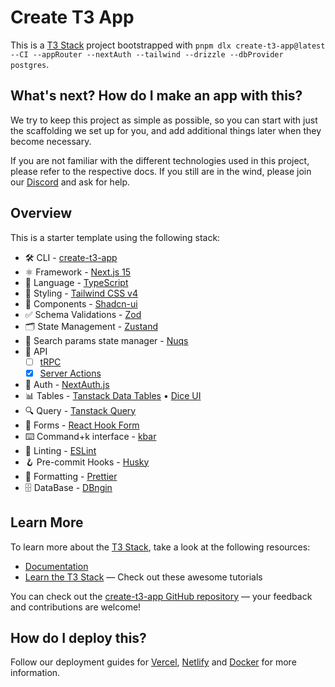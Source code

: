 # Create T3 App

This is a [T3 Stack](https://create.t3.gg/) project bootstrapped with `pnpm dlx create-t3-app@latest --CI --appRouter --nextAuth --tailwind --drizzle --dbProvider postgres`.

## What's next? How do I make an app with this?

We try to keep this project as simple as possible, so you can start with just the scaffolding we set up for you, and add additional things later when they become necessary.

If you are not familiar with the different technologies used in this project, please refer to the respective docs. If you still are in the wind, please join our [Discord](https://t3.gg/discord) and ask for help.

## Overview

This is a starter template using the following stack:

- 🛠️ CLI - [create-t3-app](https://create.t3.gg/en/installation)
- ⚛️ Framework - [Next.js 15](https://nextjs.org)
- 📝 Language - [TypeScript](https://www.typescriptlang.org)
- 🎨 Styling - [Tailwind CSS v4](https://tailwindcss.com)
- 🧩 Components - [Shadcn-ui](https://ui.shadcn.com)
- ✅ Schema Validations - [Zod](https://zod.dev)
- 🗂️ State Management - [Zustand](https://zustand-demo.pmnd.rs)
- 🔗 Search params state manager - [Nuqs](https://nuqs.47ng.com/)
- 🔌 API 
    - [ ] [tRPC](https://trpc.io/docs/concepts)
    - [x] [Server Actions](https://nextjs.org/docs/app/building-your-application/data-fetching/server-actions-and-mutations)
- 🔐 Auth - [NextAuth.js](https://next-auth.js.org/getting-started/client#sessionprovider)
- 📊 Tables - [Tanstack Data Tables](https://ui.shadcn.com/docs/components/data-table) • [Dice UI](https://www.diceui.com/docs/components/data-table)
- 🔍 Query - [Tanstack Query](https://tanstack.com/query/v4/)
- 📝 Forms - [React Hook Form](https://ui.shadcn.com/docs/components/form)
- ⌨️ Command+k interface - [kbar](https://kbar.vercel.app/)
- 🧹 Linting - [ESLint](https://eslint.org)
- 🪝 Pre-commit Hooks - [Husky](https://typicode.github.io/husky/)
- 🎯 Formatting - [Prettier](https://prettier.io)
- 🗄️ DataBase - [DBngin](https://dbngin.com/)

## Learn More

To learn more about the [T3 Stack](https://create.t3.gg/), take a look at the following resources:

- [Documentation](https://create.t3.gg/)
- [Learn the T3 Stack](https://create.t3.gg/en/faq#what-learning-resources-are-currently-available) — Check out these awesome tutorials

You can check out the [create-t3-app GitHub repository](https://github.com/t3-oss/create-t3-app) — your feedback and contributions are welcome!

## How do I deploy this?

Follow our deployment guides for [Vercel](https://create.t3.gg/en/deployment/vercel), [Netlify](https://create.t3.gg/en/deployment/netlify) and [Docker](https://create.t3.gg/en/deployment/docker) for more information.

